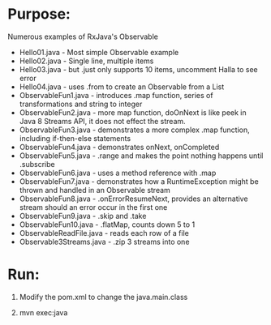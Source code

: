 # Purpose:
Numerous examples of RxJava's Observable
* Hello01.java - Most simple Observable example
* Hello02.java - Single line, multiple items
* Hello03.java - but .just only supports 10 items, uncomment Halla to see error
* Hello04.java - uses .from to create an Observable from a List
* ObservableFun1.java - introduces .map function, series of transformations and string to integer
* ObservableFun2.java - more map function, doOnNext is like peek in Java 8 Streams API, it does not effect the stream.
* ObservableFun3.java - demonstrates a more complex .map function, including if-then-else statements
* ObservableFun4.java - demonstrates onNext, onCompleted
* ObservableFun5.java - .range and makes the point nothing happens until .subscribe
* ObservableFun6.java - uses a method reference with .map
* ObservableFun7.java - demonstrates how a RuntimeException might be thrown and handled in an Observable stream
* ObservableFun8.java - .onErrorResumeNext, provides an alternative stream should an error occur in the first one
* ObservableFun9.java - .skip and .take
* ObservableFun10.java - .flatMap, counts down 5 to 1
* ObservableReadFile.java - reads each row of a file
* Observable3Streams.java - .zip 3 streams into one

# Run:
1) Modify the pom.xml to change the java.main.class

2) mvn exec:java

